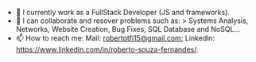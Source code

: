 

- 🔭 I currently work as a FullStack Developer (JS and frameworks).
- 🚥 I can collaborate and resover problems such as: > Systems Analysis, Networks, Website Creation, Bug Fixes, SQL Database and NoSQL...
- 📫 How to reach me: Mail: robertotfi15@gmail.com; Linkedin: https://www.linkedin.com/in/roberto-souza-fernandes/.

